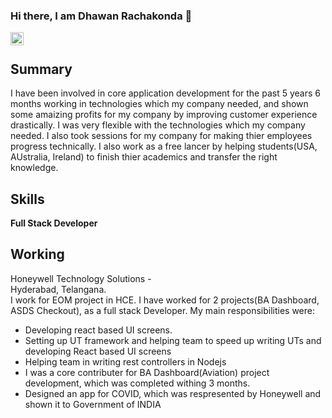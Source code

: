 ### Hi there, I am Dhawan Rachakonda 👋
<a href="https://twitter.com/the1rachakonda">
  <img align="left" alt="Dhawan Rachakonda | Twitter" width="21px" src="https://raw.githubusercontent.com/anuraghazra/anuraghazra/master/assets/twitter.svg" />
</a>
<br/>

## Summary
I have been involved in core application development for the past 5 years 6 months working in technologies which my company needed, and shown some amaizing profits for my company by improving customer experience drastically. I was very flexible with the technologies which my company needed.
I also took sessions for my company for making thier employees progress technically.
I also work as a free lancer by helping students(USA, AUstralia, Ireland) to finish thier academics and transfer the right knowledge.

## Skills
<strong>Full Stack Developer</strong>

## Working
Honeywell Technology Solutions                     -  
Hyderabad,
Telangana.<br/>
I work for EOM project in HCE. I have worked for 2 projects(BA Dashboard, ASDS Checkout), as a full stack Developer. My main responsibilities were:
<ul>
<li>Developing react based UI screens.</li>
<li>Setting up UT framework and helping team to speed up writing UTs and developing React based UI screens </li>
<li>Helping team in writing rest controllers in Nodejs </li>
<li>I was a core contributer for BA Dashboard(Aviation) project development, which was completed withing 3 months. </li>
<li>Designed an <storng>app for COVID, which was respresented by Honeywell and shown it to Government of INDIA</strong></li>
</ul>
